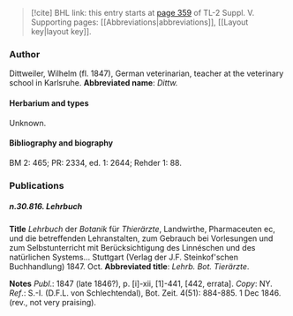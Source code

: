 > [!cite] BHL link: this entry starts at [page 359](https://www.biodiversitylibrary.org/page/33259405) of TL-2 Suppl. V.
> Supporting pages: [[Abbreviations|abbreviations]], [[Layout key|layout key]].

### Author

Dittweiler, Wilhelm (fl. 1847), German veterinarian, teacher at the veterinary school in Karlsruhe. 
**Abbreviated name**: *Dittw.*

#### Herbarium and types

Unknown.

#### Bibliography and biography

BM 2: 465; PR: 2334, ed. 1: 2644; Rehder 1: 88.

### Publications

##### n.30.816. Lehrbuch

**Title**
*Lehrbuch* der *Botanik* für *Thierärzte*, Landwirthe, Pharmaceuten ec, und die betreffenden Lehranstalten, zum Gebrauch bei Vorlesungen und zum Selbstunterricht mit Berücksichtigung des Linnéschen und des natürlichen Systems... Stuttgart (Verlag der J.F. Steinkof'schen Buchhandlung) 1847. Oct.
**Abbreviated title**: *Lehrb. Bot. Tierärzte*.

**Notes**
*Publ*.: 1847 (late 1846?), p. \[i\]-xii, \[1\]-441, \[442, errata\]. *Copy*: NY.
*Ref*.: S.-I. (D.F.L. von Schlechtendal), Bot. Zeit. 4(51): 884-885. 1 Dec 1846. (rev., not very praising).

